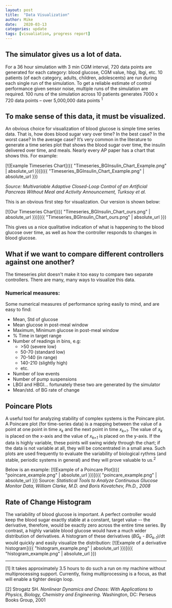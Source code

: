 ```yaml
---
layout: post
title:  "Data Visualization"
author: Mike
date:   2020-03-13
categories: update
tags: [visualiation, progress report]
---
```


## The simulator gives us a lot of data.
For a 36 hour simulation with 3 min CGM interval, 720 data points are generated for each category: blood glucose, CGM value, hbgi, lbgi, etc. 10 patients (of each category, adults, children, adolescents) are run during each single run of the simulation. To get a reliable estimate of control performance given sensor noise, multiple runs of the simulation are required. 100 runs of the simulation across 10 patients generates 7000 x 720 data points – over 5,000,000 data points <sup>1</sup>

## To make sense of this data, it must be visualized. 
An obvious choice for visualization of blood glucose is simple time series data. That is, how does blood sugar vary over time? In the best case? In the worst case? In the average case? It’s very common in the literature to generate a time series plot that shows the blood sugar over time, the insulin delivered over time, and meals. Nearly every AP paper has a chart that shows this. For example:

[![Example Timeseries Chart]({{ "Timeseries_BGInsulin_Chart_Example.png" | absolute_url  }})]({{ "Timeseries_BGInsulin_Chart_Example.png" | absolute_url  }})

*Source: Multivariable Adaptive Closed-Loop Control of an Artificial Pancreas Without Meal and Activity Announcement, Turksoy et al.*

This is an obvious first step for visualization. Our version is shown below:

[![Our Timeseries Chart]({{ "Timeseries_BGInsulin_Chart_ours.png" | absolute_url  }})]({{ "Timeseries_BGInsulin_Chart_ours.png" | absolute_url  }})

This gives us a nice qualitative indication of what is happening to the blood glucose over time, as well as how the controller responds to changes in blood glucose. 

## What if we want to compare different controllers against one another?

The timeseries plot doesn't make it too easy to compare two separate controllers. There are many, many ways to visualize this data.

### Numerical measures:
Some numerical measures of performance spring easily to mind, and are easy to find:

+ Mean, Std of glucose
+ Mean glucose in post-meal window
+ Maximum, Minimum glucose in post-meal window
+ % Time in target range
+ Number of readings in bins, e.g:
    + \>50  (severe low)
    + 50-70 (standard low)
    + 70-140 (in range)
    + 140-210 (slightly high)
    + etc.
+ Number of low events
+ Number of pump suspensions
+ LBGI and HBGI... fortunately these two are generated by the simulator
+ Mean/std. of BG rate of change

## Poincare Plots
A useful tool for analyzing stability of complex systems is the Poincare plot. A Poincare plot (for time-series data) is a mapping between the value of a point at one point in time *x<sub>k</sub>* and the next point in time *x<sub>k+1</sub>*. The value of *x<sub>k</sub>* is placed on the x-axis and the value of *x<sub>k+1</sub>* is placed on the y-axis. If the data is highly variable, these points will swing widely through the chart; if the data is not variable at all, they will be concentrated in a small area. Such plots are used frequently to evaluate the variability of biological rythms (and stable, periodic systems in general) and they will prove valuable to us.<sup>2</sup>

Below is an example:
[![Example of a Poincare Plot]({{ "poincare_example.png" | absolute_url  }})]({{ "poincare_example.png" | absolute_url  }})
Source: *Statistical Tools to Analyze Continuous Glucose Monitor Data,
William Clarke, M.D. and Boris Kovatchev, Ph.D., 2008*

## Rate of Change Histogram
The variability of blood glucose is important. A perfect controller would keep the blood sugar exactly stable at a constant, target value -- the derivative, therefore, would be exactly zero across the entire time series. By contrast, a highly variable blood glucose would have a much wider distribution of derivatives. A histogram of these derivatives (*BG<sub>k</sub>* - *BG<sub>k-1</sub>*)/dt would quickly and easily visualize the distribution: 
[![Example of a derivative histogram]({{ "histogram_example.png" | absolute_url  }})]({{ "histogram_example.png" | absolute_url  }})


---
\[1\] It takes approximately 3.5 hours to do such a run on my machine without multiprocessing support. Currently, fixing multiprocessing is a focus, as that will enable a tighter design loop.

\[2\] Strogatz SH. *Nonlinear Dynamics and Chaos: With Applications to Physics, Biology, Chemistry and Engineering.* Washington, DC: Perseus Books Group, 2001